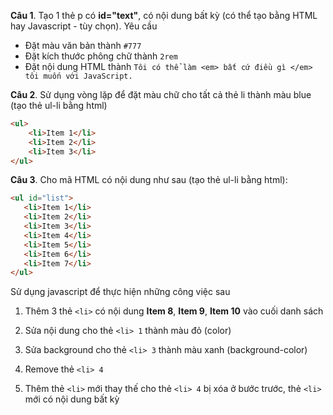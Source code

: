 **Câu 1**. Tạo 1 thẻ p có **id="text"**, có nội dung bất kỳ (có thể tạo bằng HTML hay Javascript - tùy chọn). Yêu cầu
- Đặt màu văn bản thành `#777`
- Đặt kích thước phông chữ thành `2rem`
- Đặt nội dung HTML thành `Tôi có thể làm <em> bất cứ điều gì </em> tôi muốn với JavaScript.`


**Câu 2**. Sử dụng vòng lặp để đặt màu chữ cho tất cả thẻ li thành màu blue (tạo thẻ ul-li bằng html)

```html
<ul>
    <li>Item 1</li>
    <li>Item 2</li>
    <li>Item 3</li>
</ul>
```

**Câu 3**. Cho mã HTML có nội dung như sau (tạo thẻ ul-li bằng html): 

```html
<ul id="list">
   <li>Item 1</li>
   <li>Item 2</li>
   <li>Item 3</li>
   <li>Item 4</li>
   <li>Item 5</li>
   <li>Item 6</li>
   <li>Item 7</li>
</ul>
```

Sử dụng javascript để thực hiện những công việc sau

1. Thêm 3 thẻ `<li>` có nội dung **Item 8**, **Item 9**, **Item 10** vào cuối danh sách

2. Sửa nội dung cho thẻ `<li> 1` thành màu đỏ (color)

3. Sửa background cho thẻ `<li> 3` thành màu xanh (background-color)

4. Remove thẻ `<li> 4`

5. Thêm thẻ `<li>` mới thay thế cho thẻ `<li> 4` bị xóa ở bước trước, thẻ `<li>` mới có nội dung bất kỳ